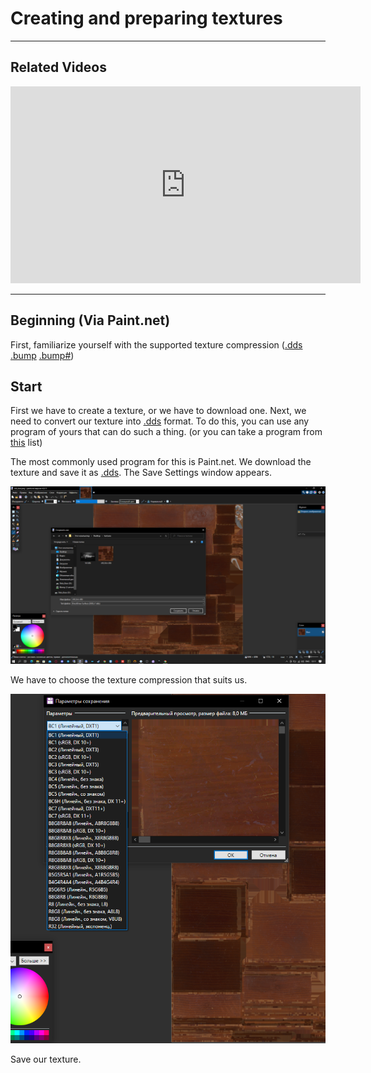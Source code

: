 # Creating and preparing textures

___

## Related Videos

<iframe width="560" height="315" src="https://www.youtube.com/embed/HwTYYH5zLjo?start=418" title="YouTube video player" frameborder="0" allow="accelerometer; autoplay; clipboard-write; encrypted-media; gyroscope; picture-in-picture; web-share" allowfullscreen></iframe>

___

## Beginning (Via Paint.net)

First, familiarize yourself with the supported texture compression ([.dds](../main-folders-and-files/file-formats/index.html#dds-directdraw-surface) [.bump](../main-folders-and-files/file-formats/index.html#bumpdds-1) [.bump#](../main-folders-and-files/file-formats/index.html#bumpdds))

## Start

First we have to create a texture, or we have to download one.
Next, we need to convert our texture into [.dds](../main-folders-and-files/file-formats/index.html#dds-directdraw-surface) format.
To do this, you can use any program of yours that can do such a thing. (or you can take a program from [this](../../reference/modding-tools/README.md) list)

The most commonly used program for this is Paint.net. We download the texture and save it as [.dds](../main-folders-and-files/file-formats/index.html#dds-directdraw-surface).
The Save Settings window appears.

![save-texture](images/save-texture.png)

We have to choose the texture compression that suits us.

![select-compressions](images/compressions.png)

Save our texture.
